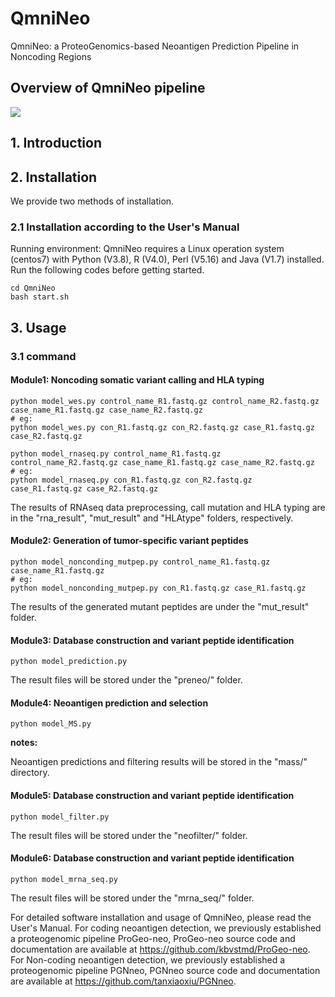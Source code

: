 # QmniNeo
QmniNeo: a ProteoGenomics-based Neoantigen Prediction Pipeline in Noncoding Regions

## Overview of QmniNeo pipeline
![](pipeline.png)
## 1. Introduction


## 2. Installation
We provide two methods of installation.
### 2.1 Installation according to the User's Manual 
Running environment: QmniNeo requires a Linux operation system (centos7) with Python (V3.8), R (V4.0), Perl (V5.16) and Java (V1.7) installed.
Run the following codes before getting started.
```
cd QmniNeo
bash start.sh
```

## 3.	Usage
### 3.1 command
#### Module1: Noncoding somatic variant calling and HLA typing
```
python model_wes.py control_name_R1.fastq.gz control_name_R2.fastq.gz case_name_R1.fastq.gz case_name_R2.fastq.gz
# eg:
python model_wes.py con_R1.fastq.gz con_R2.fastq.gz case_R1.fastq.gz case_R2.fastq.gz

python model_rnaseq.py control_name_R1.fastq.gz control_name_R2.fastq.gz case_name_R1.fastq.gz case_name_R2.fastq.gz
# eg:
python model_rnaseq.py con_R1.fastq.gz con_R2.fastq.gz case_R1.fastq.gz case_R2.fastq.gz

```
The results of RNAseq data preprocessing, call mutation and HLA typing are in the "rna_result", "mut_result" and "HLAtype" folders, respectively.

#### Module2: Generation of tumor-specific variant peptides
```
python model_nonconding_mutpep.py control_name_R1.fastq.gz case_name_R1.fastq.gz
# eg:
python model_nonconding_mutpep.py con_R1.fastq.gz case_R1.fastq.gz
```
The results of the generated mutant peptides are under the "mut_result" folder.

#### Module3: Database construction and variant peptide identification 
```
python model_prediction.py
```
The result files will be stored under the "preneo/" folder.

#### Module4: Neoantigen prediction and selection
```
python model_MS.py
```
**notes:**

Neoantigen predictions and filtering results will be stored in the "mass/" directory.
#### Module5: Database construction and variant peptide identification 
```
python model_filter.py
```
The result files will be stored under the "neofilter/" folder.
#### Module6: Database construction and variant peptide identification 
```
python model_mrna_seq.py
```
The result files will be stored under the "mrna_seq/" folder.



For detailed software installation and usage of QmniNeo, please read the User's Manual.
For coding neoantigen detection, we previously established a proteogenomic pipeline ProGeo-neo, ProGeo-neo source code and documentation are available at https://github.com/kbvstmd/ProGeo-neo.
For Non-coding neoantigen detection, we previously established a proteogenomic pipeline PGNneo, PGNneo source code and documentation are available at https://github.com/tanxiaoxiu/PGNneo.
